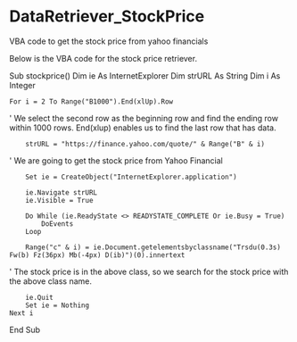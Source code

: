 # DataRetriever_StockPrice
VBA code to get the stock price from yahoo financials

Below is the VBA code for the stock price retriever. 

Sub stockprice()
    Dim ie As InternetExplorer
    Dim strURL As String
    Dim i As Integer
    
    For i = 2 To Range("B1000").End(xlUp).Row
'    We select the second row as the beginning row and find the ending row within 1000 rows. End(xlup) enables us to find the last row that has data.
    
        strURL = "https://finance.yahoo.com/quote/" & Range("B" & i)
'       We are going to get the stock price from Yahoo Financial
        
        Set ie = CreateObject("InternetExplorer.application")
        
        ie.Navigate strURL
        ie.Visible = True
        
        Do While (ie.ReadyState <> READYSTATE_COMPLETE Or ie.Busy = True)
            DoEvents
        Loop
        
        Range("c" & i) = ie.Document.getelementsbyclassname("Trsdu(0.3s) Fw(b) Fz(36px) Mb(-4px) D(ib)")(0).innertext
'        The stock price is in the above class, so we search for the stock price with the above class name.

        ie.Quit
        Set ie = Nothing
    Next i

    
End Sub
